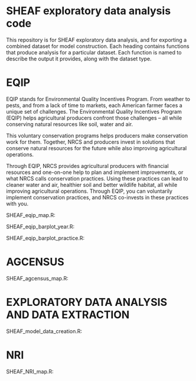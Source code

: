 SHEAF exploratory data analysis code
=======

This repository is for SHEAF exploratory data analysis, and for exporting a combined dataset for model construction.  Each heading contains functions that produce analysis for a particular dataset.  Each function is named to describe the output it provides, along with the dataset type.


EQIP
=======

EQIP stands for Environmental Quality Incentives Program.  From weather to pests, and from a lack of time to markets, each American farmer faces a unique set of challenges. The Environmental Quality Incentives Program (EQIP) helps agricultural producers confront those challenges – all while conserving natural resources like soil, water and air.

This voluntary conservation programs helps producers make conservation work for them. Together, NRCS and producers invest in solutions that conserve natural resources for the future while also improving agricultural operations. 

Through EQIP, NRCS provides agricultural producers with financial resources and one-on-one help to plan and implement improvements, or what NRCS calls conservation practices. Using these practices can lead to cleaner water and air, healthier soil and better wildlife habitat, all while improving agricultural operations. Through EQIP, you can voluntarily implement conservation practices, and NRCS co-invests in these practices with you.


SHEAF_eqip_map.R:

SHEAF_eqip_barplot_year.R:

SHEAF_eqip_barplot_practice.R:

AGCENSUS
=======

SHEAF_agcensus_map.R:

EXPLORATORY DATA ANALYSIS AND DATA EXTRACTION
=======

SHEAF_model_data_creation.R:

NRI
=======

SHEAF_NRI_map.R:





